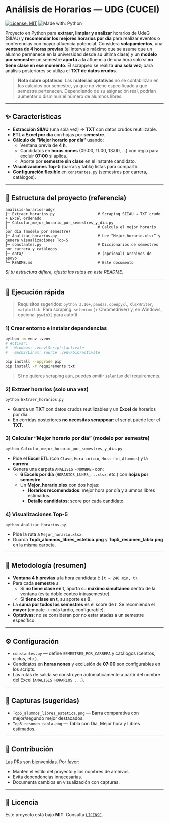 # Análisis de Horarios — UDG (CUCEI)

[![License: MIT](https://img.shields.io/badge/License-MIT-green.svg)](./LICENSE)
![Made with: Python](https://img.shields.io/badge/Made%20with-Python-blue)

Proyecto en Python para **extraer, limpiar y analizar** horarios de UdeG (SIIAU) y **recomendar los mejores horarios por día** para realizar eventos o conferencias con mayor afluencia potencial. Considera **solapamientos**, una **ventana de 4 horas previas** (el intervalo máximo que se asume que un alumno permanece en la universidad desde su última clase) y un **modelo por semestre**: un semestre **aporta** a la afluencia de una hora solo si **no tiene clase en ese momento**. El scrappeo se realiza **una sola vez**; para análisis posteriores se utiliza el **TXT de datos crudos**.

> **Nota sobre optativas**: Las **materias optativas** no se contabilizan en los cálculos por semestre, ya que no viene especificado a qué semestre pertenecen. Dependiendo de su asignación real, podrían aumentar o disminuir el número de alumnos libres.

---

## ✨ Características

- **Extracción SIIAU** (una sola vez) → **TXT** con datos crudos reutilizable.
- **ETL a Excel por día** con hojas por **semestre**.
- **Cálculo de “Mejor horario por día”** usando:
  - Ventana previa de **4 h**.
  - Candidatos en **horas nones** (09:00, 11:00, 13:00, …) con regla para excluir **07:00** si aplica.
  - Aporte por **semestre sin clase** en el instante candidato.
- **Visualizaciones Top-5** (barras y tabla) listas para compartir.
- **Configuración flexible** en `constantes.py` (semestres por carrera, catálogos).

---

## 🧭 Estructura del proyecto (referencia)

```
analisis-horarios-udg/
├─ Extraer_horarios.py                   # Scraping SIIAU → TXT crudo + Excel ordenado
├─ Calcular_mejor_horario_por_semestres_y_dia.py
│                                        # Calcula el mejor horario por día (modelo por semestre)
├─ Analizar_horarios.py                  # Lee “Mejor_horario.xlsx” y genera visualizaciones Top-5
├─ constantes.py                         # Diccionarios de semestres por carrera y catálogos
├─ data/                                 # (opcional) Archivos de apoyo
└─ README.md                             # Este documento
```

*Si tu estructura difiere, ajusta las rutas en este README.*

---

## 🚀 Ejecución rápida

> Requisitos sugeridos: `python 3.10+`, `pandas`, `openpyxl`, `XlsxWriter`, `matplotlib`.
> Para scraping: `selenium` (+ Chromedriver) y, en Windows, opcional `pywin32` para autofit.

### 1) Crear entorno e instalar dependencias
```bash
python -m venv .venv
# Activar:
#   Windows: .venv\Scripts\activate
#   macOS/Linux: source .venv/bin/activate

pip install --upgrade pip
pip install -r requirements.txt
```
> Si no quieres scraping aún, puedes omitir `selenium` del requirements.

### 2) Extraer horarios (solo una vez)
```bash
python Extraer_horarios.py
```
- Guarda un **TXT** con datos crudos reutilizables y un **Excel** de horarios por día.
- En corridas posteriores **no necesitas scrappear**: el script puede leer el **TXT**.

### 3) Calcular “Mejor horario por día” (modelo por semestre)
```bash
python Calcular_mejor_horario_por_semestres_y_dia.py
```
- Pide el **Excel ETL** (con `Clave`, `Hora inicio`, `Hora fin`, `Alumnos`) y la **carrera**.
- Genera una carpeta `ANALISIS <NOMBRE>` con:
  - **6 Excels por día** (`HORARIOS_LUNES_...xlsx`, etc.) con **hojas por semestre**.
  - Un **Mejor_horario.xlsx** con dos hojas:
    - **Horarios recomendados**: mejor hora por día y alumnos libres estimados.
    - **Detalle candidatos**: score por cada candidato.

### 4) Visualizaciones Top-5
```bash
python Analizar_horarios.py
```
- Pide la ruta a `Mejor_horario.xlsx`.
- Guarda **Top5_alumnos_libres_estetica.png** y **Top5_resumen_tabla.png** en la misma carpeta.

---

## 🧠 Metodología (resumen)

- **Ventana 4 h previas** a la hora candidata *t*: `[t − 240 min, t)`.
- Para cada **semestre** *s*:
  - Si **no tiene clase en t**, aporta su **máximo simultáneo** dentro de la ventana (evita doble conteo intrasemestre).
  - Si **tiene clase en t**, su aporte es **0**.
- La **suma por todos los semestres** es el score de *t*. Se recomienda el **mayor** (empate → más tardío, configurable).
- **Optativas**: no se consideran por no estar atadas a un semestre específico.

---

## ⚙️ Configuración

- `constantes.py` — define `SEMESTRES_POR_CARRERA` y catálogos (centros, ciclos, etc.).
- Candidatos en **horas nones** y exclusión de **07:00** son configurables en los scripts.
- Las rutas de salida se construyen automáticamente a partir del nombre del Excel (`ANALISIS HORARIOS ...`).

---

## 📸 Capturas (sugeridas)

- `Top5_alumnos_libres_estetica.png` — Barra comparativa con mejor/segundo mejor destacados.
- `Top5_resumen_tabla.png` — Tabla con Día, Mejor hora y Libres estimados.

---

## 🤝 Contribución

Las PRs son bienvenidas. Por favor:
- Mantén el estilo del proyecto y los nombres de archivos.
- Evita dependencias innecesarias.
- Documenta cambios en visualización con capturas.

---

## 📄 Licencia

Este proyecto está bajo **MIT**. Consulta [`LICENSE`](./LICENSE).
